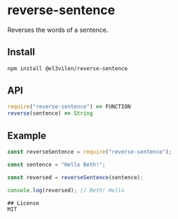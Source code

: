 # reverse-sentence
 Reverses the words of a sentence.

## Install
```sh
npm install @el3vilen/reverse-sentence
```

## API

```js
require("reverse-sentence") => FUNCTION
reverse(sentence) => String
```

## Example
```js
const reverseSentence = require("reverse-sentence");

const sentence = "Hello Beth!";

const reversed = reverseSentence(sentence);

console.log(reversed); // Beth! Hello

## License
MIT